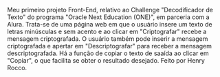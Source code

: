 Meu primeiro projeto Front-End, relativo ao Challenge "Decodificador de Texto" do programa "Oracle Next Education (ONE)", em parceria com a Alura. 
Trata-se de uma página web em que o usuário insere um texto de letras minúsculas e sem acento e ao clicar em "Criptografar" recebe a mensagem criptografada. 
O usuário também pode inserir a mensagem criptografada e apertar em "Descriptografar" para receber a mensagem descriptografada. 
Há a função de copiar o texto de saaída ao clicar em "Copiar", o que facilita se obter o resultado desejado. 
Feito por Henry Rocco. 
